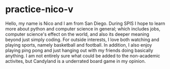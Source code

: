 # practice-nico-v
Hello, my name is Nico and I am from San Diego.  During SPIS I hope to learn more about python and computer science in general; which includes jobs, computer science's effect on the world, and also its deeper meaning beyond just simply coding.  For outside interests, I love both watching and playing sports, namely basketball and football.  In addition, I also enjoy playing ping pong and just hanging out with my friends doing basically anything.  I am not entirely sure what could be added to the non-academic activites, but Candyland is a underrated board game in my opinion.
